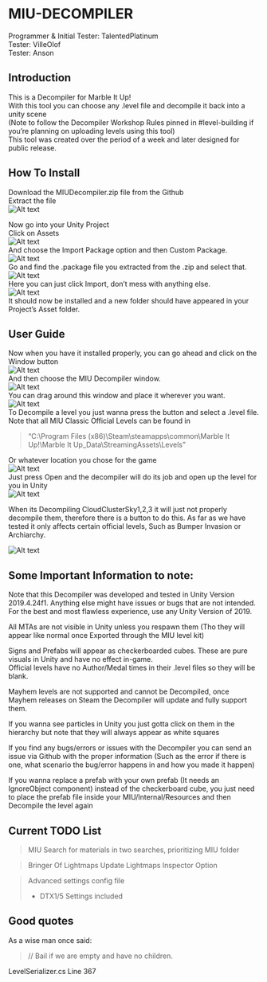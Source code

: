 # MIU-DECOMPILER
Programmer & Initial Tester: TalentedPlatinum\
Tester: VilleOlof\
Tester: Anson

## Introduction
This is a Decompiler for Marble It Up!\
With this tool you can choose any .level file and decompile it back into a unity scene\
(Note to follow the Decompiler Workshop Rules pinned in #level-building if you’re planning on uploading levels using this tool)\
This tool was created over the period of a week and later designed for public release.

## How To Install

Download the MIUDecompiler.zip file from the Github\
Extract the file\
![Alt text](https://cdn.discordapp.com/attachments/777621998725234719/870768702742732850/unknown.png)

Now go into your Unity Project\
Click on Assets\
![Alt text](https://cdn.discordapp.com/attachments/365772775832420353/870762521840210010/unknown.png)\
And choose the Import Package option and then Custom Package.\
![Alt text](https://cdn.discordapp.com/attachments/365772775832420353/870762530904100884/unknown.png)\
Go and find the .package file you extracted from the .zip and select that.\
![Alt text](https://cdn.discordapp.com/attachments/365772775832420353/870762538554519612/unknown.png)\
Here you can just click Import, don’t mess with anything else.\
![Alt text](https://cdn.discordapp.com/attachments/365772775832420353/870762544682385428/unknown.png)\
It should now be installed and a new folder should have appeared in your Project’s Asset folder.

## User Guide

Now when you have it installed properly, you can go ahead and click on the Window button\
![Alt text](https://cdn.discordapp.com/attachments/365772775832420353/870762553444290600/unknown.png)\
And then choose the MIU Decompiler window.\
![Alt text](https://cdn.discordapp.com/attachments/365772775832420353/870762560276815882/unknown.png)\
You can drag around this window and place it wherever you want.\
![Alt text](https://cdn.discordapp.com/attachments/365772775832420353/870762566941573160/unknown.png)\
To Decompile a level you just wanna press the button and select a .level file. \
Note that all MIU Classic Official Levels can be found in

>“C:\Program Files (x86)\Steam\steamapps\common\Marble It Up!\Marble It Up_Data\StreamingAssets\Levels”

Or whatever location you chose for the game\
![Alt text](https://cdn.discordapp.com/attachments/365772775832420353/870762574118002738/unknown.png)\
Just press Open and the decompiler will do its job and open up the level for you in Unity\
![Alt text](https://cdn.discordapp.com/attachments/365772775832420353/870762581814575124/unknown.png)

When its Decompiling CloudClusterSky1,2,3 it will just not properly decompile them, therefore there is a button to do this. As far as we have tested it only affects certain official levels, Such as Bumper Invasion or Archiarchy.

![Alt text](https://cdn.discordapp.com/attachments/365772775832420353/870762587892092938/unknown.png)

## Some Important Information to note:
Note that this Decompiler was developed and tested in Unity Version 2019.4.24f1. Anything else might have issues or bugs that are not intended. For the best and most flawless experience, use any Unity Version of 2019.

All MTAs are not visible in Unity unless you respawn them (Tho they will appear like normal once Exported through the MIU level kit)

Signs and Prefabs will appear as checkerboarded cubes. These are pure visuals in Unity and have no effect in-game.\
Official levels have no Author/Medal times in their .level files so they will be blank.

Mayhem levels are not supported and cannot be Decompiled, once Mayhem releases on Steam the Decompiler will update and fully support them.

If you wanna see particles in Unity you just gotta click on them in the hierarchy but note that they will always appear as white squares 

If you find any bugs/errors or issues with the Decompiler you can send an issue via Github with the proper information (Such as the error if there is one, what scenario the bug/error happens in and how you made it happen)

If you wanna replace a prefab with your own prefab (It needs an IgnoreObject component) instead of the checkerboard cube, you just need to place the prefab file inside your MIU/Internal/Resources and then Decompile the level again

## Current TODO List

> MIU Search for materials in two searches, prioritizing MIU folder

> Bringer Of Lightmaps Update Lightmaps Inspector Option

> Advanced settings config file
>   - DTX1/5 Settings included

## Good quotes

As a wise man once said:

>// Bail if we are empty and have no children.

LevelSerializer.cs Line 367
